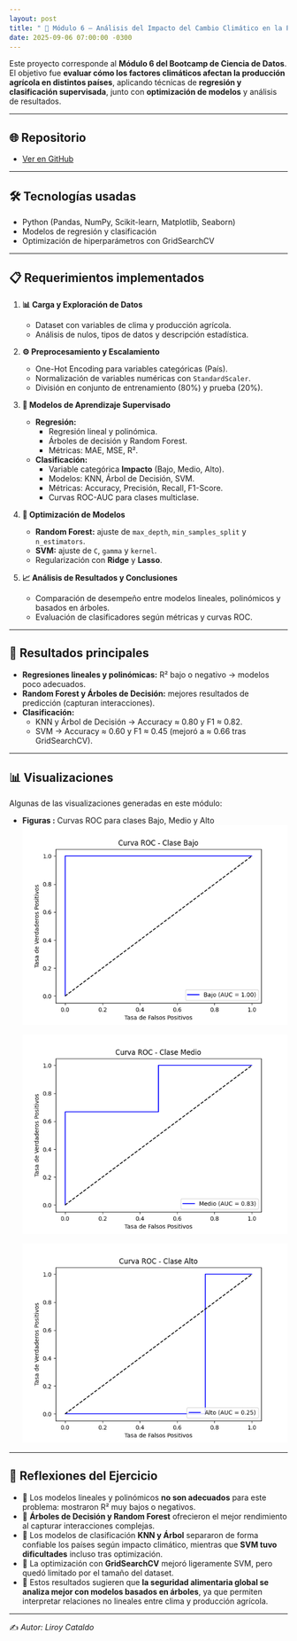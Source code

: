 ```yaml
---
layout: post
title: " 🌱 Módulo 6 – Análisis del Impacto del Cambio Climático en la Producción Agrícola"
date: 2025-09-06 07:00:00 -0300
---
```



Este proyecto corresponde al **Módulo 6 del Bootcamp de Ciencia de Datos**.  
El objetivo fue **evaluar cómo los factores climáticos afectan la producción agrícola en distintos países**, aplicando técnicas de **regresión y clasificación supervisada**, junto con **optimización de modelos** y análisis de resultados.

---

## 🌐 Repositorio
- [Ver en GitHub](https://github.com/LirBast/Portafolio/tree/portafolio/modulo_6)  

---

## 🛠️ Tecnologías usadas
- Python (Pandas, NumPy, Scikit-learn, Matplotlib, Seaborn)  
- Modelos de regresión y clasificación  
- Optimización de hiperparámetros con GridSearchCV  

---

## 📋 Requerimientos implementados
1. **📊 Carga y Exploración de Datos**  
   - Dataset con variables de clima y producción agrícola.  
   - Análisis de nulos, tipos de datos y descripción estadística.  

2. **⚙️ Preprocesamiento y Escalamiento**  
   - One-Hot Encoding para variables categóricas (País).  
   - Normalización de variables numéricas con `StandardScaler`.  
   - División en conjunto de entrenamiento (80%) y prueba (20%).  

3. **🤖 Modelos de Aprendizaje Supervisado**  
   - **Regresión:**  
     - Regresión lineal y polinómica.  
     - Árboles de decisión y Random Forest.  
     - Métricas: MAE, MSE, R².  
   - **Clasificación:**  
     - Variable categórica **Impacto** (Bajo, Medio, Alto).  
     - Modelos: KNN, Árbol de Decisión, SVM.  
     - Métricas: Accuracy, Precisión, Recall, F1-Score.  
     - Curvas ROC-AUC para clases multiclase.  

4. **🔧 Optimización de Modelos**  
   - **Random Forest:** ajuste de `max_depth`, `min_samples_split` y `n_estimators`.  
   - **SVM:** ajuste de `C`, `gamma` y `kernel`.  
   - Regularización con **Ridge** y **Lasso**.  

5. **📈 Análisis de Resultados y Conclusiones**  
   - Comparación de desempeño entre modelos lineales, polinómicos y basados en árboles.  
   - Evaluación de clasificadores según métricas y curvas ROC.  

---

## 🎯 Resultados principales
- **Regresiones lineales y polinómicas:** R² bajo o negativo → modelos poco adecuados.  
- **Random Forest y Árboles de Decisión:** mejores resultados de predicción (capturan interacciones).  
- **Clasificación:**  
  - KNN y Árbol de Decisión → Accuracy ≈ 0.80 y F1 ≈ 0.82.  
  - SVM → Accuracy ≈ 0.60 y F1 ≈ 0.45 (mejoró a ≈ 0.66 tras GridSearchCV).  

---

## 📊 Visualizaciones
Algunas de las visualizaciones generadas en este módulo:  

- **Figuras :** Curvas ROC para clases Bajo, Medio y Alto  
  ![Figura 1](/assets/images/20250110_mod6/Figure_1.png)  


  ![Figura 2](/assets/images/20250110_mod6/Figure_2.png) 


  ![Figura 3](/assets/images/20250110_mod6/Figure_3.png) 

---

## 📝 Reflexiones del Ejercicio
- 📌 Los modelos lineales y polinómicos **no son adecuados** para este problema: mostraron R² muy bajos o negativos.  
- 📌 **Árboles de Decisión y Random Forest** ofrecieron el mejor rendimiento al capturar interacciones complejas.  
- 📌 Los modelos de clasificación **KNN y Árbol** separaron de forma confiable los países según impacto climático, mientras que **SVM tuvo dificultades** incluso tras optimización.  
- 📌 La optimización con **GridSearchCV** mejoró ligeramente SVM, pero quedó limitado por el tamaño del dataset.  
- 📌 Estos resultados sugieren que **la seguridad alimentaria global se analiza mejor con modelos basados en árboles**, ya que permiten interpretar relaciones no lineales entre clima y producción agrícola.  

---

✍️ *Autor: Liroy Cataldo*
